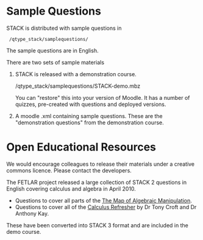 # Sample Questions

STACK is distributed with sample questions in

     /qtype_stack/samplequestions/

The sample questions are in English.

There are two sets of sample materials

1. STACK is released with a demonstration course.

     /qtype_stack/samplequestions/STACK-demo.mbz

   You can "restore" this into your version of Moodle.  It has a number of quizzes, pre-created with questions and deployed versions.
2. A moodle .xml containing sample questions.  These are the "demonstration questions" from the demonstration course.

# Open Educational Resources #

We would encourage colleagues to release their materials under a creative commons licence.  Please contact the developers.

The FETLAR project released a large collection of STACK 2 questions in English covering calculus and algebra in April 2010.

* Questions to cover all parts of the [The Map of Algebraic Manipulation](http://www.mth.kcl.ac.uk/staff/ad_barnard/Pocket.pdf).
* Questions to cover all of the [Calculus Refresher](http://www.mathcentre.ac.uk/resources/exercisebooks/mathcentre/final0502-calc-ref-ukmlsc.pdf) by Dr Tony Croft and Dr Anthony Kay.

These have been converted into STACK 3 format and are included in the demo course.


